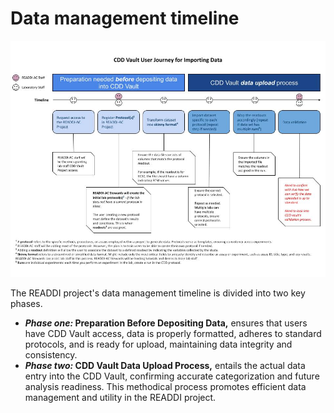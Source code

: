 # Data management timeline

[![CDD Vault Data Upload Journey](assets/images/cddvaultdatauploadjourney.jpg)](https://docs.google.com/drawings/d/1-0bQCQG6AYDWKhltjg7fwdNtBvlXuY7kYOa9aKpmyZA/edit?usp=sharing)

The READDI project's data management timeline is divided into two key phases. 

+ **_Phase one:_ Preparation Before Depositing Data,** ensures that users have CDD Vault access, data is properly formatted, adheres to standard protocols, and is ready for upload, maintaining data integrity and consistency. 
+ **_Phase two:_ CDD Vault Data Upload Process,** entails the actual data entry into the CDD Vault, confirming accurate categorization and future analysis readiness. This methodical process promotes efficient data management and utility in the READDI project.
